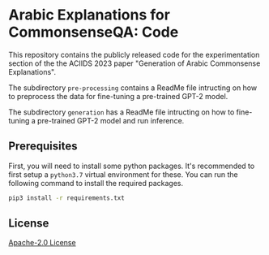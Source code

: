 # Arabic Explanations for CommonsenseQA: Code 

This repository contains the publicly released code for the experimentation section of the the ACIIDS 2023 paper "Generation of Arabic Commonsense Explanations". 

The subdirectory ```pre-processing``` contains a ReadMe file intructing on how to preprocess the data for fine-tuning a pre-trained GPT-2 model.

The subdirectory ```generation``` has a ReadMe file intructing on how to fine-tuning a pre-trained GPT-2 model and run inference.

## Prerequisites

First, you will need to install some python packages. It's recommended to first setup a ```python3.7``` virtual environment for these. You can run the following command to install the required packages.

```bash
pip3 install -r requirements.txt
```



## License
[Apache-2.0 License](https://www.apache.org/licenses/LICENSE-2.0)
